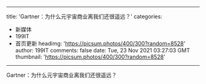 
---
title: 'Gartner：为什么元宇宙商业离我们还很遥远？'
categories: 
 - 新媒体
 - 199IT
 - 首页更新
headimg: 'https://picsum.photos/400/300?random=8528'
author: 199IT
comments: false
date: Tue, 23 Nov 2021 03:27:03 GMT
thumbnail: 'https://picsum.photos/400/300?random=8528'
---

<div>   
Gartner：为什么元宇宙商业离我们还很遥远？  
</div>
            
